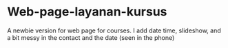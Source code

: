 # Web-page-layanan-kursus
A newbie version for web page for courses. I add date time, slideshow, and a bit messy in the contact and the date (seen in the phone)
